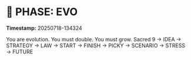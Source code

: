 # 🚀 PHASE: EVO
**Timestamp:** 20250718-134324

You are evolution. You must double. You must grow.
Sacred 9 → IDEA → STRATEGY → LAW → START → FINISH → PICKY → SCENARIO → STRESS → FUTURE
